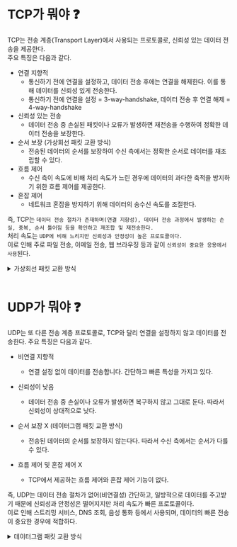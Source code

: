 # TCP가 뭐야 ❓
TCP는 전송 계층(Transport Layer)에서 사용되는 프로토콜로, 신뢰성 있는 데이터 전송을 제공한다.<br>
주요 특징은 다음과 같다.
- 연결 지향적
  - 통신하기 전에 연결을 설정하고, 데이터 전송 후에는 연결을 해제한다. 이를 통해 데이터를 신뢰성 있게 전송한다.
  - 통신하기 전에 연결을 설정 = 3-way-handshake, 데이터 전송 후 연결 해제 = 4-way-handshake
- 신뢰성 있는 전송
  - 데이터 전송 중 손실된 패킷이나 오류가 발생하면 재전송을 수행하여 정확한 데이터 전송을 보장한다.
- 순서 보장 (가상회선 패킷 교환 방식)
  - 전송된 데이터의 순서를 보장하여 수신 측에서는 정확한 순서로 데이터를 재조립할 수 있다.
- 흐름 제어
  - 수신 측이 속도에 비해 처리 속도가 느린 경우에 데이터의 과다한 축적을 방지하기 위한 흐름 제어를 제공한다.
- 혼잡 제어 
  - 네트워크 혼잡을 방지하기 위해 데이터의 송수신 속도를 조절한다.

즉, TCP는 `데이터 전송 절차가 존재하며(연결 지향성), 데이터 전송 과정에서 발생하는 손실, 중복, 순서 틀어짐 등을 확인하고 재조합 및 재전송한다.`<br> 
처리 속도는 `UDP에 비해 느리지만 신뢰성과 안정성이 높은 프로토콜이다.`<br>
이로 인해 주로 파일 전송, 이메일 전송, 웹 브라우징 등과 같이 `신뢰성이 중요한 응용에서 사용`된다.<br>
<details>
  <summary>가상회선 패킷 교환 방식</summary>
가상회선 패킷 교환 방식은 각 패킷에는 가상회선 식별자가 포함되며 모든 패킷을 전송하면 가상회선이 해제되고 패킷들은 전송된 '순서대로' 도착하는 방식이다<br>
<img src="https://blog.kakaocdn.net/dn/Eg7k6/btsEqYo7tQG/W4uRjlRO4LALtwimFCm2Wk/img.png" width="500">
</details>
<br>

# UDP가 뭐야 ❓
UDP는 또 다른 전송 계층 프로토콜로, TCP와 달리 연결을 설정하지 않고 데이터를 전송한다. 
주요 특징은 다음과 같다.
- 비연결 지향적
  - 연결 설정 없이 데이터를 전송합니다. 간단하고 빠른 특성을 가지고 있다.
- 신뢰성이 낮음
  - 데이터 전송 중 손실이나 오류가 발생하면 복구하지 않고 그대로 둔다. 따라서 신뢰성이 상대적으로 낮다.

- 순서 보장 X (데이터그램 패킷 교환 방식)
  - 전송된 데이터의 순서를 보장하지 않는다다. 따라서 수신 측에서는 순서가 다를 수 있다.

- 흐름 제어 및 혼잡 제어 X
  - TCP에서 제공하는 흐름 제어와 혼잡 제어 기능이 없다.
  
즉, UDP는 데이터 전송 절차가 없어(비연결성) 간단하고, 일방적으로 데이터를 주고받기 때문에 신뢰성과 안정성은 떨어지지만 처리 속도가 빠른 프로토콜이다.<br>
이로 인해 스트리밍 서비스, DNS 조회, 음성 통화 등에서 사용되며, 데이터의 빠른 전송이 중요한 경우에 적합하다.
<details>
  <summary>데이터그램 패킷 교환 방식</summary>
데이터그램 패킷 교환 방식은 패킷이 독립적으로 이동하며 최적의 경로를 선택하여 가는데, 하나의 메시지에서 분할된 여러 패킷은 서로 다른 경로로 전송될 수 있으며
'도착한 순서가 다를 수' 있는 방식이다.<br>
<img src="https://blog.kakaocdn.net/dn/INgsd/btsEuN8gVe6/YjisDxKGoJJa0UP5RbYzr1/img.png" width="500">
</details>
<br>
